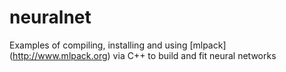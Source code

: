 # neuralnet
Examples of compiling, installing and using [mlpack] (http://www.mlpack.org) via C++ to build and fit neural networks

